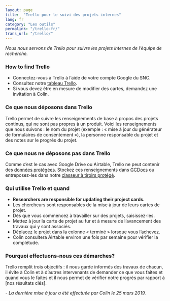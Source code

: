 ```yaml
---
layout: page
title:  "Trello pour le suivi des projets internes"
lang: fr
category: "Les outils"
permalink: "/trello-fr/"
trans_url: "/trello/"
---
```


*Nous nous servons de Trello pour suivre les projets internes de l’équipe de recherche.*

### How to find Trello
- Connectez-vous à Trello à l’aide de votre compte Google du SNC.
- Consultez notre [tableau Trello](https://trello.com/b/k8wdSP3W/research-community-projects).
- Si vous devez être en mesure de modifier des cartes, demandez une invitation à Colin.

### Ce que nous déposons dans Trello
Trello permet de suivre les renseignements de base à propos des projets continus, qui ne sont pas propres à un produit. Voici les renseignements que nous suivons : le nom du projet (exemple : « mise à jour du générateur de formulaires de consentement »), la personne responsable du projet et des notes sur le progrès du projet.

### Ce que nous ne déposons pas dans Trello
Comme c’est le cas avec Google Drive ou Airtable, Trello ne peut contenir des [données protégées]({{site.baseurl}}/protection-des-renseignements-personnels). Stockez ces renseignements dans [GCDocs]({{site.baseurl}}/gc-docs-fr) ou entreposez-les dans notre [classeur à tiroirs protégé]({{site.baseurl}}/classeur-a-tiroirs-protege).

### Qui utilise Trello et quand
- **Researchers are responsible for updating their project cards.**
- Les chercheurs sont responsables de la mise à jour de leurs cartes de projet.
- Dès que vous commencez à travailler sur des projets, saisissez-les.
- Mettez à jour la carte de projet au fur et à mesure de l’avancement des travaux qui y sont associés.
- Déplacez le projet dans la colonne « terminé » lorsque vous l’achevez.
- Colin consultera Airtable environ une fois par semaine pour vérifier la complétude.

### Pourquoi effectuons-nous ces démarches?
Trello remplit trois objectifs : il nous garde informés des travaux de chacun, il évite à Colin et à d’autres intervenants de demander ce que vous faites et quand vous le faites et il nous permet de vérifier notre progrès par rapport à [nos résultats clés].

_- La dernière mise à jour a été effectuée par Colin le 25 mars 2019._
